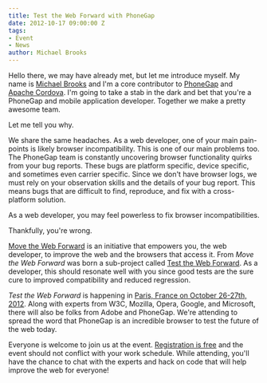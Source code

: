 ```yaml
---
title: Test the Web Forward with PhoneGap
date: 2012-10-17 09:00:00 Z
tags:
- Event
- News
author: Michael Brooks
---
```


Hello there, we may have already met, but let me introduce myself. My name is [Michael Brooks](http://twitter.com/mwbrooks) and I'm a core contributor to [PhoneGap](https://phonegap.com) and [Apache Cordova](http://cordova.io). I'm going to take a stab in the dark and bet that you're a PhoneGap and mobile application developer. Together we make a pretty awesome team.

Let me tell you why.

We share the same headaches. As a web developer, one of your main pain-points is likely browser incompatibility. This is one of our main problems too. The PhoneGap team is constantly uncovering browser functionality quirks from your bug reports. These bugs are platform specific, device specific, and sometimes even carrier specific. Since we don't have browser logs, we must rely on your observation skills and the details of your bug report. This means bugs that are difficult to find, reproduce, and fix with a cross-platform solution.

As a web developer, you may feel powerless to fix browser incompatibilities.

Thankfully, you're wrong.

[Move the Web Forward](http://movethewebforward.org) is an initiative that empowers you, the web developer, to improve the web and the browsers that access it. From _Move the Web Forward_ was born a sub-project called [Test the Web Forward](http://testthewebforward.org). As a developer, this should resonate well with you since good tests are the sure cure to improved compatibility and reduced regression.

_Test the Web Forward_ is happening in [Paris, France on October 26-27th, 2012](http://testthewebforward.org/paris-2012.html). Along with experts from W3C, Mozilla, Opera, Google, and Microsoft, there will also be folks from Adobe and PhoneGap. We're attending to spread the word that PhoneGap is an incredible browser to test the future of the web today.

Everyone is welcome to join us at the event. [Registration is free](http://testtwfparis.eventbrite.com/) and the event should not conflict with your work schedule. While attending, you'll have the chance to chat with the experts and hack on code that will help improve the web for everyone!
